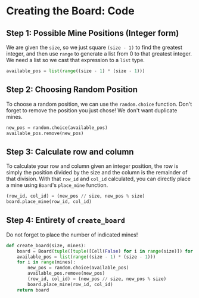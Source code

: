 # Creating the Board: Code

## Step 1: Possible Mine Positions \(Integer form\)

We are given the `size`, so we just square `(size - 1)` to find the greatest integer, and then use `range` to generate a list from 0 to that greatest integer. We need a list so we cast that expression to a `list` type.

```python
available_pos = list(range((size - 1) * (size - 1)))
```

## Step 2: Choosing Random Position

To choose a random position, we can use the `random.choice` function. Don't forget to remove the position you just chose! We don't want duplicate mines.

```python
new_pos = random.choice(available_pos)
available_pos.remove(new_pos)
```

## Step 3: Calculate row and column

To calculate your row and column given an integer position, the row is simply the position divided by the size and the column is the remainder of that division. With that `row_id` and `col_id` calculated, you can directly place a mine using `Board`'s `place_mine` function.

```python
(row_id, col_id) = (new_pos // size, new_pos % size)
board.place_mine(row_id, col_id)
```

## Step 4: Entirety of `create_board`

Do not forget to place the number of indicated mines!

```python
def create_board(size, mines):
    board = Board(tuple([tuple([Cell(False) for i in range(size)]) for j in range(size)]))
    available_pos = list(range((size - 1) * (size - 1)))
    for i in range(mines):
        new_pos = random.choice(available_pos)
        available_pos.remove(new_pos)
        (row_id, col_id) = (new_pos // size, new_pos % size)
        board.place_mine(row_id, col_id)
    return board
```

